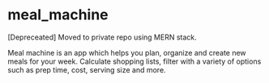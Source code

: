 # meal_machine
[Depreceated] Moved to private repo using MERN stack.

Meal machine is an app which helps you plan, organize and create new meals for your week. Calculate shopping lists, filter with a variety of options such as prep time, cost, serving size and more.
